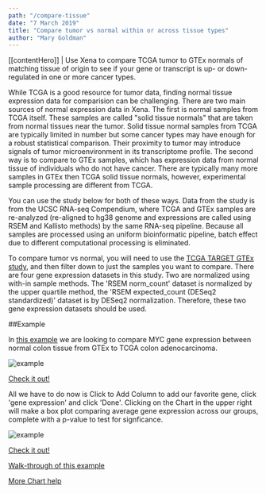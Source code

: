 ```yaml
---
path: "/compare-tissue"
date: "7 March 2019"
title: "Compare tumor vs normal within or across tissue types"
author: "Mary Goldman"
---
```


[[contentHero]]
| Use Xena to compare TCGA tumor to GTEx normals of matching tissue of origin to see if your gene or transcript is up- or down-regulated in one or more cancer types.

While TCGA is a good resource for tumor data, finding normal tissue expression data for comparision can be challenging. There are two main sources of normal expression data in Xena. The first is normal samples from TCGA itself. These samples are called "solid tissue normals" that are taken from normal tissues near the tumor. Solid tissue normal samples from TCGA are typically limited in number but some cancer types may have enough for a robust statistical comparison. Their proximity to tumor may introduce signals of tumor microenvironment in its transcriptome profile. The second way is to compare to GTEx samples, which has expression data from normal tissue of individuals who do not have cancer. There are typically many more samples in GTEx then TCGA solid tissue normals, however, experimental sample processing are different from TCGA. 

You can use the study below for both of these ways. Data from the study is from the UCSC RNA-seq Compendium, where TCGA and GTEx samples are re-analyzed (re-aligned to hg38 genome and expressions are called using RSEM and Kallisto methods) by the same RNA-seq pipeline. Because all samples are processed using an uniform bioinformatic pipeline, batch effect due to different computational processing is eliminated.

To compare tumor vs normal, you will need to use the [TCGA TARGET GTEx study](https://xenabrowser.net/?bookmark=057c5fe67d5d79488b843d7a6e1a9840), and then filter down to just the samples you want to compare. There are four gene expression datasets in this study. Two are normalized using with-in sample methods. The 'RSEM norm_count' dataset is normalized by the upper quartile method, the 'RSEM expected_count (DESeq2 standardized)' dataset is by DESeq2 normalization. Therefore, these two gene expression datasets should be used.

##Example

In [this example](https://xenabrowser.net/?bookmark=2b707e21a992c2963e949b3e5241cc70) we are looking to compare MYC gene expression between normal colon tissue from GTEx to TCGA colon adenocarcinoma.

![example](/images/compare-tissue.png)

[Check it out!](https://xenabrowser.net/?bookmark=2b707e21a992c2963e949b3e5241cc70)

All we have to do now is Click to Add Column to add our favorite gene, click 'gene expression' and click 'Done'. Clicking on the Chart in the upper right will make a box plot comparing average gene expression across our groups, complete with a p-value to test for signficance.

![example](/images/compare-tissue-chart.png)

[Check it out!](https://xenabrowser.net/?bookmark=54a597bb0540b1a5fa8bff622d973e0c)

[Walk-through of this example](https://ucsc-xena.gitbook.io/project/how-do-i/tumor-vs-normal)

[More Chart help](https://ucsc-xena.gitbook.io/project/overview-of-features/chart-view-box-plots-scatter-plots-and-bar-charts)
